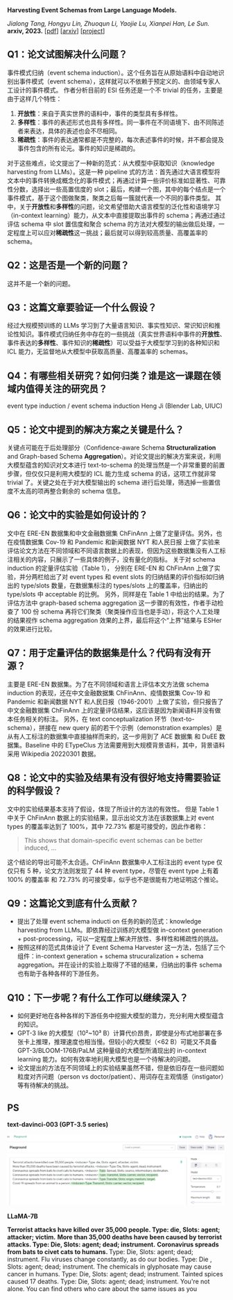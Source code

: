**Harvesting Event Schemas from Large Language Models.**

*Jialong Tang, Hongyu Lin, Zhuoqun Li, Yaojie Lu, Xianpei Han, Le Sun.* **arxiv, 2023.** [[pdf](../documents/2023.Harvesting%20Event%20Schemas%20from%20Large%20Language%20Models.pdf)] [[arxiv](https://arxiv.org/abs/2305.07280)] [[project](https://github.com/TangJiaLong/Event-Schema-Harvester)]


## Q1：论文试图解决什么问题？
事件模式归纳（event schema induction）。这个任务旨在从原始语料中自动地识别出事件模式（event schema），这样就可以不依赖于预定义的、由领域专家人工设计的事件模式。
作者分析目前的 ESI 任务还是一个不 trivial 的任务，主要是由于这样几个特性：

   1. **开放性**：来自于真实世界的语料中，事件的类型具有多样性。
   2. **多样性**：事件的表述形式也具有多样性。同一事件在不同语境下、由不同陈述者来表达，具体的表述也会不尽相同。
   3. **稀疏性**：事件的表达通常都是不完整的，每次表述事件的时候，并不都会提及事件包含的所有论元。事件的知识是稀疏的。

对于这些难点，论文提出了一种新的范式：从大模型中获取知识（knowledge harvesting from LLMs）。这是一种 pipeline 式的方法：首先通过大语言模型将文本中的事件转换成概念化的事件模式；再通过计算一些评价标准如显著性、可靠性分数，选择出一些高置信度的 slot；最后，构建一个图，其中的每个结点是一个事件模式，基于这个图做聚类，聚类之后每一簇就代表一个不同的事件类型。
其中，关于**开放性**和**多样性**的问题，论文希望借助大语言模型的泛化性和语境学习（in-context learning）能力，从文本中直接提取出事件的 schema；再通过通过评估 schema 中 slot 置信度和聚合 schema 的方法对大模型的输出做后处理，一定程度上可以应对**稀疏性**这一挑战；最后就可以得到较高质量、高覆盖率的 schema。


## Q2：这是否是一个新的问题？
这并不是一个新的问题。


## Q3：这篇文章要验证一个什么假设？
经过大规模预训练的 LLMs 学习到了大量语言知识、事实性知识、常识知识和推论性知识。事件模式归纳任务中存在的一些挑战（真实世界语料中事件的**开放性**、事件表达的**多样性**、事件知识的**稀疏性**）可以受益于大模型学习到的各种知识和 ICL 能力，无监督地从大模型中获取高质量、高覆盖率的 schemas。


## Q4：有哪些相关研究？如何归类？谁是这一课题在领域内值得关注的研究员？
event type induction / event schema induction
Heng Ji (Blender Lab, UIUC)


## Q5：论文中提到的解决方案之关键是什么？
关键点可能在于后处理部分（Confidence-aware Schema **Structuralization** and Graph-based Schema **Aggregation**）。对论文提出的解决方案来说，利用大模型蕴含的知识对文本进行 text-to-schema 的处理当然是一个非常重要的前置步骤，但仅仅只是利用大模型的 ICL 能力生成 schema 的话，这项工作就非常 trivial 了。关键之处在于对大模型输出的 schema 进行后处理，筛选掉一些置信度不太高的项再整合剩余的 schema 信息。


## Q6：论文中的实验是如何设计的？
文中在 ERE-EN 数据集和中文金融数据集 ChFinAnn 上做了定量评估。另外，也在疫情数据集 Cov-19 和 Pandemic 和新闻数据 NYT 和人民日报 上做了实验来评估论文方法在不同领域和不同语言数据上的表现，但因为这些数据集没有人工标注相关的内容，只展示了一些具体的例子，没有量化的指标。
关于对 schema induction 的定量评估实验（Table 1）， 分别在 ERE-EN 和 ChFinAnn 上做了实验，并分两栏给出了对 event types 和 event slots 的归纳结果的评价指标如归纳出的 type/slots 数量，在数据集标注的 types/slots 上的覆盖率，归纳出的 type/slots 中 acceptable 的比例。
另外，同样是在 Table 1 中给出的结果。为了评估方法中 graph-based schema aggregation 这一步骤的有效性，作者手动检查了 100 份 schema 再将它们聚类（聚类操作应当也是手动），将这个人工处理的结果视作 schema aggregation 效果的上界，最后将这个“上界”结果与 ESHer 的效果进行比较。


## Q7：用于定量评估的数据集是什么？代码有没有开源？
主要是 ERE-EN 数据集。为了在不同领域和语言上评估本文方法做 schema induction 的表现，还在中文金融数据集 ChFinAnn、疫情数据集 Cov-19 和 Pandemic 和新闻数据 NYT 和人民日报（1946-2001）上做了实验，但只报告了中文金融数据集 ChFinAnn 上的定量评估结果，这应该是因为新闻语料并没有做本任务相关的标注。
另外，在 text conceptualization 环节（text-to-schema），拼接在 new query 前的若干个示例（demonstration examples）是从有人工标注的数据集中直接抽样而来的，这一步用到了 ACE 数据集 和 DuEE 数据集。Baseline 中的 ETypeClus 方法需要用到大规模背景语料，其中，背景语料采用 Wikipedia 20220301 数据。


## Q8：论文中的实验及结果有没有很好地支持需要验证的科学假设？
文中的实验结果基本支持了假设，体现了所设计的方法的有效性。
但是 Table 1 中关于 ChFinAnn 数据上的实验结果，显示出论文方法在该数据集上对 event types 的覆盖率达到了 100%，其中 72.73% 都是可接受的，因此作者称：
> This shows that domain-specific event schemas can be better induced, ...

这个结论的导出可能不太合适。ChFinAnn 数据集中人工标注出的 event type 仅仅只有 5 种，论文方法则发现了 44 种 event type，尽管在 event type 上有着 100% 的覆盖率 和 72.73% 的可接受率，似乎也不是很能有力地证明这个推论。


## Q9：这篇论文到底有什么贡献？

- 提出了处理 event schema inducti on 任务的新的范式：knowledge harvesting from LLMs。即依靠经过训练的大模型做 in-context generation + post-processing，可以一定程度上解决开放性、多样性和稀疏性的挑战。
- 按照这样的范式具体设计了 Event Schema Harvester 这一方法，包括了三个组件：in-context generation + schema strucuralization + schema aggregation。并在设计的实验上取得了不错的结果，归纳出的事件 schema 也有助于各种各样的下游任务。


## Q10：下一步呢？有什么工作可以继续深入？

- 如何更好地在各种各样的下游任务中挖掘大模型的潜力，充分利用大模型蕴含的知识。
- GPT-3 like 的大模型（10²~10³ B）计算代价昂贵，即使是分布式地部署在多张卡上推理，推理速度也相当慢。但较小的大模型（<62 B）可能又不具备 GPT-3/BLOOM-176B/PaLM 这种量级的大模型所涌现出的 in-context learning 能力。如何有效率地利用大模型也是一个待解决的问题。
- 论文提出的方法在不同领域上的实验结果虽然不错，但是依旧存在一些问题如粒度对齐问题（person vs doctor/patient）、用词存在主观情感（instigator）等有待解决的挑战。


## PS

**text-davinci-003 (GPT-3.5 series)**

<!-- ![image.png](https://cdn.nlark.com/yuque/0/2023/png/22133095/1677747808513-663138d7-7048-4914-96ab-ce679aca3440.png#averageHue=%23fdfcfb&clientId=u7ec1a889-c8f4-4&from=paste&height=406&id=EJXBX&originHeight=406&originWidth=1253&originalType=binary&ratio=1&rotation=0&showTitle=false&size=83327&status=done&style=none&taskId=ued062b67-5afc-4032-8647-b6d4a0b6db9&title=&width=1253) -->
<p align="center">
<img src="./pics/text-davinci-esh.png" alt="alt text" title="Optional title"/>
</p>


**LLaMA-7B**

**Terrorist attacks have killed over 35,000 people. <induces> Type: die, Slots: agent; attacker; victim.**
**More than 35,000 deaths have been caused by terrorist attacks. <induces> Type: Die, Slots: agent; dead; instrument.**
**Coronavirus spreads from bats to civet cats to humans. <induces>** Type: Die, Slots: agent; dead; instrument.
Flu viruses change constantly, as do our bodies. <induces> Type: Die	, Slots: agent; dead; instrument.
The chemicals in glyphosate may cause cancer in humans. <induces> Type: Die, Slots: agent; dead; instrument.
Tainted spices caused 17 deaths. <induces> Type: Die, Slots: agent; dead; instrument.
You're not alone. You can find others who care about the same issues as you